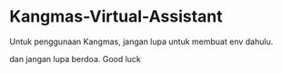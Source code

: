 # Kangmas-Virtual-Assistant

Untuk penggunaan Kangmas, jangan lupa untuk membuat env dahulu. 

dan jangan lupa berdoa. Good luck
